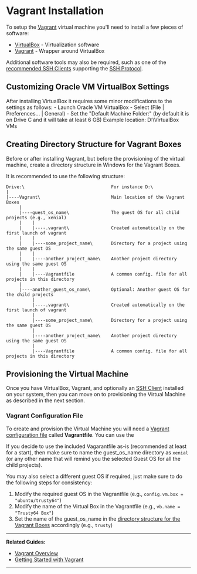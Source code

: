 # Vagrant Installation

To setup the [Vagrant][1] virtual machine you'll need to install a few pieces of software: 

- [VirtualBox][2] -     Virtualization software 
- [Vagrant][3] -        Wrapper around VirtualBox

Additional software tools may also be required, such as one of the [recommended SSH Clients][4] 
supporting the [SSH Protocol][5].


## Customizing Oracle VM VirtualBox Settings

After installing VirtualBox it requires some minor modifications to the settings as follows:
    - Launch Oracle VM VirtualBox
    - Select (File | Preferences... | General)
    - Set the "Default Machine Folder:" (by default it is on Drive C and it will take at least 6 GB)
        Example location: D:\VirtualBox VMs


## Creating Directory Structure for Vagrant Boxes

Before or after installing Vagrant, but before the provisioning of the virtual machine, create a 
directory structure in Windows for the Vagrant Boxes.

It is recommended to use the following structure:

```
Drive:\                                 For instance D:\
|
|----Vagrant\                           Main location of the Vagrant Boxes
     |
     |----guest_os_name\                The guest OS for all child projects (e.g., xenial) 
     |    |
     |    |----.vagrant\                Created automatically on the first launch of vagrant
     |    |
     |    |----some_project_name\       Directory for a project using the same guest OS 
     |    |
     |    |----another_project_name\    Another project directory using the same guest OS
     |    |
     |    |----Vagrantfile              A common config. file for all projects in this directory
     |
     |----another_guest_os_name\        Optional: Another guest OS for the child projects 
          |
          |----.vagrant\                Created automatically on the first launch of vagrant
          |
          |----some_project_name\       Directory for a project using the same guest OS 
          |
          |----another_project_name\    Another project directory using the same guest OS
          |
          |----Vagrantfile              A common config. file for all projects in this directory
```


## Provisioning the Virtual Machine

Once you have VirtualBox, Vagrant, and optionally an [SSH Client][4] installed on your system, then 
you can move on to provisioning the Virtual Machine as 
described in the next section.


### Vagrant Configuration File

To create and provision the Virtual Machine you will need a [Vagrant configuration file][6] called 
**Vagrantfile**. You can use the 

If you decide to use the included Vagarantfile as-is (recommended at least for a start), then 
make sure to name the guest_os_name directory as `xenial` (or any other name that will remind you
the selected Guest OS for all the child projects).

You may also select a different guest OS if required, just make sure to do the following steps for 
consistency:

1. Modify the required guest OS in the Vagrantfile (e.g., `config.vm.box = "ubuntu/trusty64"`)
2. Modify the name of the Virtual Box in the Vagrantfile (e.g., `vb.name = "Trusty64 Box"`)
3. Set the name of the guest_os_name in the [directory structure for the Vagrant Boxes](
   #creating-directory-structure-for-vagrant-boxes) accordingly (e.g., `trusty`)

---

**Related Guides:**

- [Vagrant Overview][8]
- [Getting Started with Vagrant][7]

---

[1]: https://www.vagrantup.com/
[2]: https://www.virtualbox.org/
[3]: https://www.vagrantup.com/
[4]: /Guides/SSH/Recommended%20SSH%20Clients
[5]: /Topics/SSH%20Protocol
[6]: /Topics/Vagrantfile
[7]: /Guides/Vagrant/Getting%20Started%20with%20Vagrant
[8]: /Guides/Vagrant%20Overview